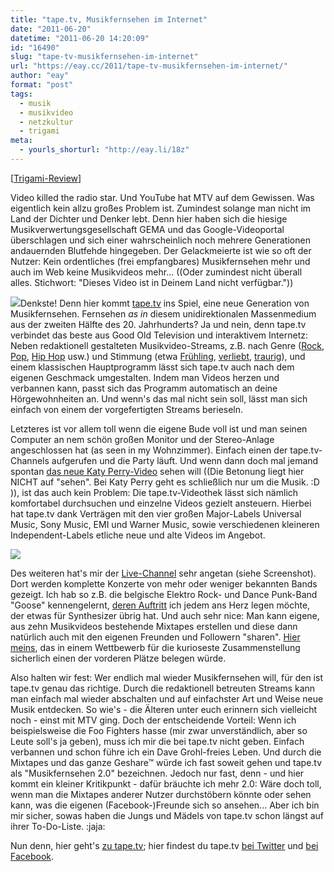 ```yaml
---
title: "tape.tv, Musikfernsehen im Internet"
date: "2011-06-20"
datetime: "2011-06-20 14:20:09"
id: "16490"
slug: "tape-tv-musikfernsehen-im-internet"
url: "https://eay.cc/2011/tape-tv-musikfernsehen-im-internet/"
author: "eay"
format: "post"
tags:
  - musik
  - musikvideo
  - netzkultur
  - trigami
meta:
  - yourls_shorturl: "http://eay.li/18z"
---
```


\[[Trigami-Review](http://www.trigami.com/?blog=http://eay.cc/)\]

<script type="text/javascript" src="http://s.trigami.com/468355s.js"></script>

Video killed the radio star. Und YouTube hat MTV auf dem Gewissen. Was eigentlich kein allzu großes Problem ist. Zumindest solange man nicht im Land der Dichter und Denker lebt. Denn hier haben sich die hiesige Musikverwertungsgesellschaft GEMA und das Google-Videoportal überschlagen und sich einer wahrscheinlich noch mehrere Generationen andauernden Blutfehde hingegeben. Der Gelackmeierte ist wie so oft der Nutzer: Kein ordentliches (frei empfangbares) Musikfernsehen mehr und auch im Web keine Musikvideos mehr... ((Oder zumindest nicht überall alles. Stichwort: "Dieses Video ist in Deinem Land nicht verfügbar."))

[![](https://eay.cc/uploads/2011/tapetv.gif)](http://www.tape.tv/)Denkste! Denn hier kommt [tape.tv](http://www.tape.tv/) ins Spiel, eine neue Generation von Musikfernsehen. Fernsehen _as in_ diesem unidirektionalen Massenmedium aus der zweiten Hälfte des 20. Jahrhunderts? Ja und nein, denn tape.tv verbindet das beste aus Good Old Television und interaktivem Internetz: Neben redaktionell gestalteten Musikvideo-Streams, z.B. nach Genre ([Rock](http://www.tape.tv/channel/rock), [Pop](http://www.tape.tv/channel/pop), [Hip Hop](http://www.tape.tv/channel/hiphop) usw.) und Stimmung (etwa [Frühling](http://www.tape.tv/channel/fruehling), [verliebt](http://www.tape.tv/channel/verliebt), [traurig](http://www.tape.tv/channel/traurig)), und einem klassischen Hauptprogramm lässt sich tape.tv auch nach dem eigenen Geschmack umgestalten. Indem man Videos herzen und verbannen kann, passt sich das Programm automatisch an deine Hörgewohnheiten an. Und wenn's das mal nicht sein soll, lässt man sich einfach von einem der vorgefertigten Streams berieseln.

Letzteres ist vor allem toll wenn die eigene Bude voll ist und man seinen Computer an nem schön großen Monitor und der Stereo-Anlage angeschlossen hat (as seen in my Wohnzimmer). Einfach einen der tape.tv-Channels aufgerufen und die Party läuft. Und wenn dann doch mal jemand spontan [das neue Katy Perry-Video](http://www.tape.tv/vid/127671) sehen will ((Die Betonung liegt hier NICHT auf "sehen". Bei Katy Perry geht es schließlich nur um die Musik. :D )), ist das auch kein Problem: Die tape.tv-Videothek lässt sich nämlich komfortabel durchsuchen und einzelne Videos gezielt ansteuern. Hierbei hat tape.tv dank Verträgen mit den vier großen Major-Labels Universal Music, Sony Music, EMI und Warner Music, sowie verschiedenen kleineren Independent-Labels etliche neue und alte Videos im Angebot.

![](https://eay.cc/uploads/2011/tapetv_live.jpg)

Des weiteren hat's mir der [Live-Channel](http://www.tape.tv/channel/live) sehr angetan (siehe Screenshot). Dort werden komplette Konzerte von mehr oder weniger bekannten Bands gezeigt. Ich hab so z.B. die belgische Elektro Rock- und Dance Punk-Band "Goose" kennengelernt, [deren Auftritt](http://www.tape.tv/vid/125371) ich jedem ans Herz legen möchte, der etwas für Synthesizer übrig hat. Und auch sehr nice: Man kann eigene, aus zehn Musikvideos bestehende Mixtapes erstellen und diese dann natürlich auch mit den eigenen Freunden und Followern "sharen". [Hier meins](http://www.tape.tv/mix/449231), das in einem Wettbewerb für die kurioseste Zusammenstellung sicherlich einen der vorderen Plätze belegen würde.

Also halten wir fest: Wer endlich mal wieder Musikfernsehen will, für den ist tape.tv genau das richtige. Durch die redaktionell betreuten Streams kann man einfach mal wieder abschalten und auf einfachster Art und Weise neue Musik entdecken. So wie's - die Älteren unter euch erinnern sich vielleicht noch - einst mit MTV ging. Doch der entscheidende Vorteil: Wenn ich beispielsweise die Foo Fighters hasse (mir zwar unverständlich, aber so Leute soll's ja geben), muss ich mir die bei tape.tv nicht geben. Einfach verbannen und schon führe ich ein Dave Grohl-freies Leben. Und durch die Mixtapes und das ganze Geshare™ würde ich fast soweit gehen und tape.tv als "Musikfernsehen 2.0" bezeichnen. Jedoch nur fast, denn - und hier kommt ein kleiner Kritikpunkt - dafür bräuchte ich mehr 2.0: Wäre doch toll, wenn man die Mixtapes anderer Nutzer durchstöbern könnte oder sehen kann, was die eigenen (Facebook-)Freunde sich so ansehen... Aber ich bin mir sicher, sowas haben die Jungs und Mädels von tape.tv schon längst auf ihrer To-Do-Liste. :jaja:

Nun denn, hier geht's [zu tape.tv](http://www.tape.tv/); hier findest du tape.tv [bei Twitter](http://twitter.com/tape_tv) und [bei Facebook](http://www.facebook.com/tape.tv).
